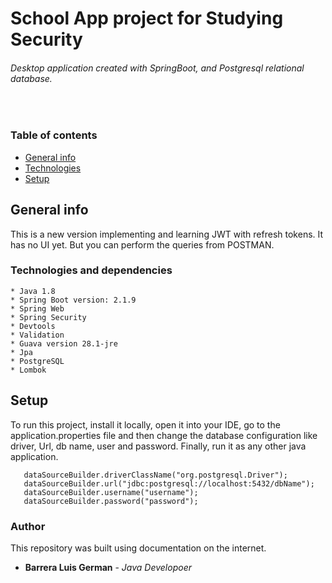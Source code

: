 
# School App project for Studying Security
###### Desktop application created with SpringBoot, and Postgresql relational database.
<br/>

### Table of contents
* [General info](#general-info)
* [Technologies](#technologies)
* [Setup](#setup)

## General info
This is a new version implementing and learning JWT with refresh tokens. It has no UI yet. But you can perform the queries from POSTMAN. 


### Technologies and dependencies


````
* Java 1.8
* Spring Boot version: 2.1.9
* Spring Web
* Spring Security
* Devtools
* Validation
* Guava version 28.1-jre
* Jpa
* PostgreSQL
* Lombok
````

## Setup
To run this project, install it locally, open it into your IDE, go to the application.properties file and then 
change the database configuration like driver, Url, db name, user and password. Finally, run it as any other java 
application. 

```
   dataSourceBuilder.driverClassName("org.postgresql.Driver");
   dataSourceBuilder.url("jdbc:postgresql://localhost:5432/dbName");
   dataSourceBuilder.username("username");
   dataSourceBuilder.password("password");
```

### Author
This repository was built using documentation on the internet.

* **Barrera Luis German**  - *Java Developoer*




 
 


